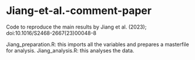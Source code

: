 # Jiang-et-al.-comment-paper
Code to reproduce the main results by Jiang et al. (2023); doi:10.1016/S2468-2667(23)00048-8

Jiang_preparation.R: this imports all the variables and prepares a masterfile for analysis.
Jiang_analysis.R: this analyses the data.
